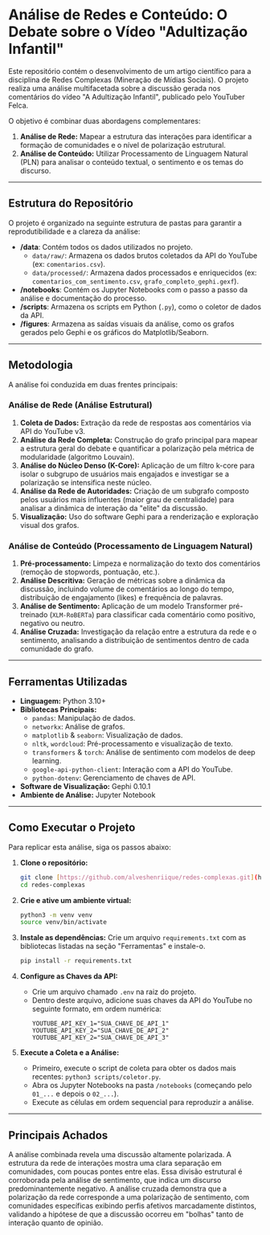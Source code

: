 # Análise de Redes e Conteúdo: O Debate sobre o Vídeo "Adultização Infantil"

Este repositório contém o desenvolvimento de um artigo científico para a disciplina de Redes Complexas (Mineração de Mídias Sociais). O projeto realiza uma análise multifacetada sobre a discussão gerada nos comentários do vídeo "A Adultização Infantil", publicado pelo YouTuber Felca.

O objetivo é combinar duas abordagens complementares:
1.  **Análise de Rede:** Mapear a estrutura das interações para identificar a formação de comunidades e o nível de polarização estrutural.
2.  **Análise de Conteúdo:** Utilizar Processamento de Linguagem Natural (PLN) para analisar o conteúdo textual, o sentimento e os temas do discurso.

---

## Estrutura do Repositório

O projeto é organizado na seguinte estrutura de pastas para garantir a reprodutibilidade e a clareza da análise:

-   **/data**: Contém todos os dados utilizados no projeto.
    -   `data/raw/`: Armazena os dados brutos coletados da API do YouTube (ex: `comentarios.csv`).
    -   `data/processed/`: Armazena dados processados e enriquecidos (ex: `comentarios_com_sentimento.csv`, `grafo_completo_gephi.gexf`).
-   **/notebooks**: Contém os Jupyter Notebooks com o passo a passo da análise e documentação do processo.
-   **/scripts**: Armazena os scripts em Python (`.py`), como o coletor de dados da API.
-   **/figures**: Armazena as saídas visuais da análise, como os grafos gerados pelo Gephi e os gráficos do Matplotlib/Seaborn.

---

## Metodologia

A análise foi conduzida em duas frentes principais:

### Análise de Rede (Análise Estrutural)
1.  **Coleta de Dados:** Extração da rede de respostas aos comentários via API do YouTube v3.
2.  **Análise da Rede Completa:** Construção do grafo principal para mapear a estrutura geral do debate e quantificar a polarização pela métrica de modularidade (algoritmo Louvain).
3.  **Análise do Núcleo Denso (K-Core):** Aplicação de um filtro k-core para isolar o subgrupo de usuários mais engajados e investigar se a polarização se intensifica neste núcleo.
4.  **Análise da Rede de Autoridades:** Criação de um subgrafo composto pelos usuários mais influentes (maior grau de centralidade) para analisar a dinâmica de interação da "elite" da discussão.
5.  **Visualização:** Uso do software Gephi para a renderização e exploração visual dos grafos.

### Análise de Conteúdo (Processamento de Linguagem Natural)
1.  **Pré-processamento:** Limpeza e normalização do texto dos comentários (remoção de stopwords, pontuação, etc.).
2.  **Análise Descritiva:** Geração de métricas sobre a dinâmica da discussão, incluindo volume de comentários ao longo do tempo, distribuição de engajamento (likes) e frequência de palavras.
3.  **Análise de Sentimento:** Aplicação de um modelo Transformer pré-treinado (`XLM-RoBERTa`) para classificar cada comentário como positivo, negativo ou neutro.
4.  **Análise Cruzada:** Investigação da relação entre a estrutura da rede e o sentimento, analisando a distribuição de sentimentos dentro de cada comunidade do grafo.

---

## Ferramentas Utilizadas

-   **Linguagem:** Python 3.10+
-   **Bibliotecas Principais:**
    -   `pandas`: Manipulação de dados.
    -   `networkx`: Análise de grafos.
    -   `matplotlib` & `seaborn`: Visualização de dados.
    -   `nltk`, `wordcloud`: Pré-processamento e visualização de texto.
    -   `transformers` & `torch`: Análise de sentimento com modelos de deep learning.
    -   `google-api-python-client`: Interação com a API do YouTube.
    -   `python-dotenv`: Gerenciamento de chaves de API.
-   **Software de Visualização:** Gephi 0.10.1
-   **Ambiente de Análise:** Jupyter Notebook

---

## Como Executar o Projeto

Para replicar esta análise, siga os passos abaixo:

1.  **Clone o repositório:**
    ```bash
    git clone [https://github.com/alveshenriique/redes-complexas.git](https://github.com/alveshenriique/redes-complexas.git)
    cd redes-complexas
    ```

2.  **Crie e ative um ambiente virtual:**
    ```bash
    python3 -m venv venv
    source venv/bin/activate
    ```

3.  **Instale as dependências:**
    Crie um arquivo `requirements.txt` com as bibliotecas listadas na seção "Ferramentas" e instale-o.
    ```bash
    pip install -r requirements.txt
    ```

4.  **Configure as Chaves da API:**
    -   Crie um arquivo chamado `.env` na raiz do projeto.
    -   Dentro deste arquivo, adicione suas chaves da API do YouTube no seguinte formato, em ordem numérica:
        ```env
        YOUTUBE_API_KEY_1="SUA_CHAVE_DE_API_1"
        YOUTUBE_API_KEY_2="SUA_CHAVE_DE_API_2"
        YOUTUBE_API_KEY_2="SUA_CHAVE_DE_API_3"
        ```

5.  **Execute a Coleta e a Análise:**
    -   Primeiro, execute o script de coleta para obter os dados mais recentes: `python3 scripts/coletor.py`.
    -   Abra os Jupyter Notebooks na pasta `/notebooks` (começando pelo `01_...` e depois o `02_...`).
    -   Execute as células em ordem sequencial para reproduzir a análise.

---

## Principais Achados

A análise combinada revela uma discussão altamente polarizada. A estrutura da rede de interações mostra uma clara separação em comunidades, com poucas pontes entre elas. Essa divisão estrutural é corroborada pela análise de sentimento, que indica um discurso predominantemente negativo. A análise cruzada demonstra que a polarização da rede corresponde a uma polarização de sentimento, com comunidades específicas exibindo perfis afetivos marcadamente distintos, validando a hipótese de que a discussão ocorreu em "bolhas" tanto de interação quanto de opinião.
